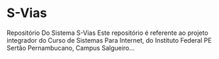 # S-Vias
Repositório Do Sistema S-Vias
Este repositório é referente ao projeto integrador do Curso de Sistemas Para Internet, do Instituto Federal PE
Sertão Pernambucano, Campus Salgueiro...
